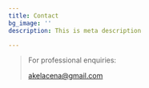 ```yaml
---
title: Contact
bg_image: ''
description: This is meta description

---
```

> For professional enquiries:
>
> akelacena@gmail.com